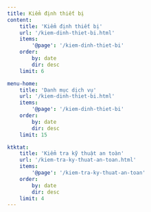 ```yaml
---
title: Kiểm định thiết bị
content:
    title: 'Kiểm định thiết bị'
    url: '/kiem-dinh-thiet-bi.html'
    items:
        '@page': '/kiem-dinh-thiet-bi'
    order:
        by: date
        dir: desc
    limit: 6

menu-home:
    title: 'Danh mục dịch vụ'
    url: '/kiem-dinh-thiet-bi.html'
    items:
        '@page': '/kiem-dinh-thiet-bi'
    order:
        by: date
        dir: desc
    limit: 15

ktktat:
    title: 'Kiểm tra kỹ thuật an toàn'
    url: '/kiem-tra-ky-thuat-an-toan.html'
    items:
        '@page': '/kiem-tra-ky-thuat-an-toan'
    order:
        by: date
        dir: desc
    limit: 4
---
```

